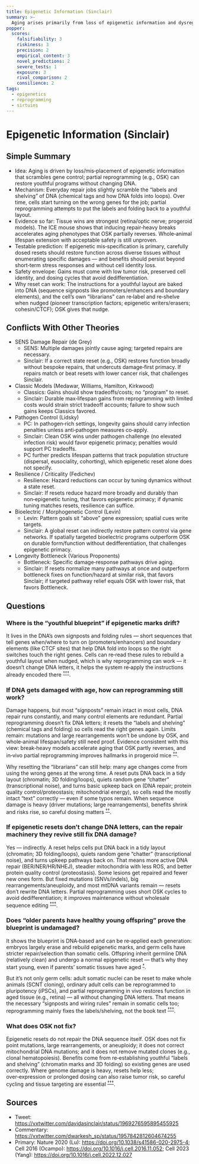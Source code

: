 ```yaml
---
title: Epigenetic Information (Sinclair)
summary: >-
  Aging arises primarily from loss of epigenetic information and dysregulated gene expression; partial reprogramming can reset epigenetic state and restore function.
popper:
  scores:
    falsifiability: 3
    riskiness: 3
    precision: 2
    empirical_content: 3
    novel_predictions: 2
    severe_tests: 1
    exposure: 3
    rival_comparison: 2
    consilience: 2
tags:
  - epigenetics
  - reprogramming
  - sirtuins
---
```


# Epigenetic Information (Sinclair)

## Simple Summary

- Idea: Aging is driven by loss/mis‑placement of epigenetic information that scrambles gene control; partial reprogramming (e.g., OSK) can restore youthful programs without changing DNA.
- Mechanism: Everyday repair jobs slightly scramble the “labels and shelving” of DNA (chemical tags and how DNA folds into loops). Over time, cells start turning on the wrong genes for the job; partial reprogramming attempts to put the labels and folding back to a youthful layout.
- Evidence so far: Tissue wins are strongest (retina/optic nerve; progeroid models). The ICE mouse shows that inducing repair‑heavy breaks accelerates aging phenotypes that OSK partially reverses. Whole‑animal lifespan extension with acceptable safety is still unproven.
- Testable prediction: If epigenetic mis‑specification is primary, carefully dosed resets should restore function across diverse tissues without enumerating specific damages — and benefits should persist beyond short‑term stress responses and without cell identity loss.
- Safety envelope: Gains must come with low tumor risk, preserved cell identity, and dosing cycles that avoid dedifferentiation.
- Why reset can work: The instructions for a youthful layout are baked into DNA (sequence signposts like promoters/enhancers and boundary elements), and the cell’s own “librarians” can re‑label and re‑shelve when nudged (pioneer transcription factors; epigenetic writers/erasers; cohesin/CTCF); OSK gives that nudge.

## Conflicts With Other Theories

<ul>
  <li>SENS Damage Repair (de Grey)
    <ul>
      <li>SENS: Multiple damages jointly cause aging; targeted repairs are necessary.</li>
      <li>Sinclair: If a correct state reset (e.g., OSK) restores function broadly without bespoke repairs, that undercuts damage‑first primacy. If repairs match or beat resets with lower cancer risk, that challenges Sinclair.</li>
    </ul>
  </li>
  <li>Classic Models (Medawar, Williams, Hamilton, Kirkwood)
    <ul>
      <li>Classics: Gains should show tradeoffs/costs; no “program” to reset.</li>
      <li>Sinclair: Durable max‑lifespan gains from reprogramming with limited costs would strain strict tradeoff accounts; failure to show such gains keeps Classics favored.</li>
    </ul>
  </li>
  <li>Pathogen Control (Lidsky)
    <ul>
      <li>PC: In pathogen‑rich settings, longevity gains should carry infection penalties unless anti‑pathogen measures co‑apply.</li>
      <li>Sinclair: Clean OSK wins under pathogen challenge (no elevated infection risk) would favor epigenetic primacy; penalties would support PC tradeoffs.</li>
      <li>PC further predicts lifespan patterns that track population structure (dispersal, eusociality, cohorting), which epigenetic reset alone does not specify.</li>
    </ul>
  </li>
  <li>Resilience / Criticality (Fedichev)
    <ul>
      <li>Resilience: Hazard reductions can occur by tuning dynamics without a state reset.</li>
      <li>Sinclair: If resets reduce hazard more broadly and durably than non‑epigenetic tuning, that favors epigenetic primacy; if dynamic tuning matches resets, resilience can suffice.</li>
    </ul>
  </li>
  <li>Bioelectric / Morphogenetic Control (Levin)
    <ul>
      <li>Levin: Pattern goals sit “above” gene expression; spatial cues write targets.</li>
      <li>Sinclair: A global reset can indirectly restore pattern control via gene networks. If spatially targeted bioelectric programs outperform OSK on durable form/function without dedifferentiation, that challenges epigenetic primacy.</li>
    </ul>
  </li>
  <li>Longevity Bottleneck (Various Proponents)
    <ul>
      <li>Bottleneck: Specific damage‑response pathways drive aging.</li>
      <li>Sinclair: If resets normalize many pathways at once and outperform bottleneck fixes on function/hazard at similar risk, that favors Sinclair; if targeted pathway relief equals OSK with lower risk, that favors Bottleneck.</li>
    </ul>
  </li>
</ul>

## Questions

### Where is the “youthful blueprint” if epigenetic marks drift?

It lives in the DNA’s own signposts and folding rules — short sequences that tell genes when/where to turn on (promoters/enhancers) and boundary elements (like CTCF sites) that help DNA fold into loops so the right switches touch the right genes. Cells can re‑read these rules to rebuild a youthful layout when nudged, which is why reprogramming can work — it doesn’t change DNA letters, it helps the system re‑apply the instructions already encoded there <sup><a class="ref-pop" href="https://doi.org/10.1016/j.cell.2014.11.021" data-ref-url="https://doi.org/10.1016/j.cell.2014.11.021" data-ref-summary="Cell (2014): kilobase-resolution 3D genome map; principles of chromatin looping and TADs.">†</a></sup><sup><a class="ref-pop" href="https://doi.org/10.1016/j.cell.2006.07.024" data-ref-url="https://doi.org/10.1016/j.cell.2006.07.024" data-ref-summary="Cell (2006): adult cells reprogrammed to pluripotency with defined factors (iPSC).">†</a></sup><sup><a class="ref-pop" href="https://doi.org/10.1038/s41586-020-2975-4" data-ref-url="https://doi.org/10.1038/s41586-020-2975-4" data-ref-summary="Nature (2020): OSK reverses aging features and restores vision in mouse retina.">†</a></sup>.

### If DNA gets damaged with age, how can reprogramming still work?

Damage happens, but most “signposts” remain intact in most cells, DNA repair runs constantly, and many control elements are redundant. Partial reprogramming doesn’t fix DNA letters; it resets the “labels and shelving” (chemical tags and folding) so cells read the right genes again. Limits remain: mutations and large rearrangements won’t be undone by OSK, and whole‑animal lifespan/safety still need proof. Evidence consistent with this view: break‑heavy models accelerate aging that OSK partly reverses, and in‑vivo partial reprogramming improves hallmarks in progeroid mice <sup><a class="ref-pop" href="https://doi.org/10.1016/j.cell.2022.12.027" data-ref-url="https://doi.org/10.1016/j.cell.2022.12.027" data-ref-summary="Cell (2023): loss of epigenetic information as a cause of mammalian aging (ICE model).">†</a></sup><sup><a class="ref-pop" href="https://doi.org/10.1016/j.cell.2016.11.052" data-ref-url="https://doi.org/10.1016/j.cell.2016.11.052" data-ref-summary="Cell (2016): in‑vivo partial reprogramming improves aging hallmarks in progeroid mice.">†</a></sup>.

Why resetting the “librarians” can still help: many age changes come from using the wrong genes at the wrong time. A reset puts DNA back in a tidy layout (chromatin; 3D folding/loops), quiets random gene “chatter” (transcriptional noise), and turns basic upkeep back on (DNA repair; protein quality control/proteostasis; mitochondrial energy), so cells read the mostly intact “text” correctly — even if some typos remain. When sequence damage is heavy (driver mutations; large rearrangements), benefits shrink and risks rise, so careful dosing matters <sup><a class="ref-pop" href="https://doi.org/10.1038/s41586-020-2975-4" data-ref-url="https://doi.org/10.1038/s41586-020-2975-4" data-ref-summary="Nature (2020): OSK reverses aging features and restores vision in mouse retina; functional rescue without editing DNA.">†</a></sup><sup><a class="ref-pop" href="https://doi.org/10.1016/j.cell.2016.11.052" data-ref-url="https://doi.org/10.1016/j.cell.2016.11.052" data-ref-summary="Cell (2016): continuous expression risks; cyclic partial reprogramming mitigates and improves hallmarks in progeroid mice.">†</a></sup>.

### If epigenetic resets don’t change DNA letters, can the repair machinery they revive still fix DNA damage?

Yes — indirectly. A reset helps cells put DNA back in a tidy layout (chromatin; 3D folding/loops), quiets random gene “chatter” (transcriptional noise), and turns upkeep pathways back on. That means more active DNA repair (BER/NER/HR/NHEJ), steadier mitochondria with less ROS, and better protein quality control (proteostasis). Some lesions get repaired and fewer new ones form. But fixed mutations (SNVs/indels), big rearrangements/aneuploidy, and most mtDNA variants remain — resets don’t rewrite DNA letters. Partial reprogramming uses short OSK cycles to avoid dedifferentiation; it improves maintenance without wholesale sequence editing <sup><a class="ref-pop" href="https://doi.org/10.1016/j.cell.2016.11.052" data-ref-url="https://doi.org/10.1016/j.cell.2016.11.052" data-ref-summary="Cell (2016): cyclic partial reprogramming improves hallmarks; continuous expression raises tumor risk.">†</a></sup><sup><a class="ref-pop" href="https://doi.org/10.1038/s41586-020-2975-4" data-ref-url="https://doi.org/10.1038/s41586-020-2975-4" data-ref-summary="Nature (2020): OSK restores retinal function and reverses epigenetic age without genome editing.">†</a></sup><sup><a class="ref-pop" href="https://doi.org/10.1016/j.cell.2022.12.027" data-ref-url="https://doi.org/10.1016/j.cell.2022.12.027" data-ref-summary="Cell (2023): ICE model—break-driven epigenetic drift reversed by OSK; sequence lesions remain.">†</a></sup>.

### Does “older parents have healthy young offspring” prove the blueprint is undamaged?

It shows the blueprint is DNA‑based and can be re‑applied each generation: embryos largely erase and rebuild epigenetic marks, and germ cells have stricter repair/selection than somatic cells. Offspring inherit germline DNA (relatively clean) and undergo a normal epigenetic reset — that’s why they start young, even if parents’ somatic tissues have aged <sup><a class="ref-pop" href="https://doi.org/10.1371/journal.pgen.1002514" data-ref-url="https://doi.org/10.1371/journal.pgen.1002514" data-ref-summary="PLoS Genet (2012): epigenetic reprogramming/erasure in the mammalian life cycle.">†</a></sup>.

But it’s not only germ cells: adult somatic nuclei can be reset to make whole animals (SCNT cloning), ordinary adult cells can be reprogrammed to pluripotency (iPSCs), and partial reprogramming in vivo restores function in aged tissue (e.g., retina) — all without changing DNA letters. That means the necessary “signposts and wiring rules” remain in somatic cells too; reprogramming mainly fixes the labels/shelving, not the book text <sup><a class="ref-pop" href="https://doi.org/10.1038/385810a0" data-ref-url="https://doi.org/10.1038/385810a0" data-ref-summary="Nature (1997): somatic cell nuclear transfer (Dolly) — viable offspring from adult somatic nucleus.">†</a></sup><sup><a class="ref-pop" href="https://doi.org/10.1016/j.cell.2006.07.024" data-ref-url="https://doi.org/10.1016/j.cell.2006.07.024" data-ref-summary="Cell (2006): adult somatic cells reprogrammed to pluripotency (iPSCs) with defined factors.">†</a></sup><sup><a class="ref-pop" href="https://doi.org/10.1038/s41586-020-2975-4" data-ref-url="https://doi.org/10.1038/s41586-020-2975-4" data-ref-summary="Nature (2020): OSK partial reprogramming restores vision and reverses epigenetic age in mouse retina.">†</a></sup>.

### What does OSK not fix?

Epigenetic resets do not repair the DNA sequence itself. OSK does not fix point mutations, large rearrangements, or aneuploidy; it does not correct mitochondrial DNA mutations; and it does not remove mutated clones (e.g., clonal hematopoiesis). Benefits come from re‑establishing youthful “labels and shelving” (chromatin marks and 3D folding) so existing genes are used correctly. Where genome damage is heavy, resets help less; over‑expression or prolonged dosing can also raise tumor risk, so careful cycling and tissue targeting are essential <sup><a class="ref-pop" href="https://doi.org/10.1016/j.cell.2016.11.052" data-ref-url="https://doi.org/10.1016/j.cell.2016.11.052" data-ref-summary="Cell (2016): in‑vivo partial reprogramming improves hallmarks in progeroid mice; continuous expression causes teratomas; cyclic dosing mitigates risk.">†</a></sup><sup><a class="ref-pop" href="https://doi.org/10.1038/s41586-020-2975-4" data-ref-url="https://doi.org/10.1038/s41586-020-2975-4" data-ref-summary="Nature (2020): retina OSK reverses aging features without genome editing; demonstrates functional rescue via epigenetic reset.">†</a></sup><sup><a class="ref-pop" href="https://doi.org/10.1016/j.cell.2022.12.027" data-ref-url="https://doi.org/10.1016/j.cell.2022.12.027" data-ref-summary="Cell (2023): break‑induced epigenetic drift model (ICE) reversed by OSK; sequence lesions remain.">†</a></sup>.

## Sources

- Tweet: https://vxtwitter.com/davidasinclair/status/1969276595895455925
- Commentary: https://vxtwitter.com/dwarkesh_sp/status/1957842812604674255
- Primary: Nature 2020 (Lu): https://doi.org/10.1038/s41586-020-2975-4; Cell 2016 (Ocampo): https://doi.org/10.1016/j.cell.2016.11.052; Cell 2023 (Yang): https://doi.org/10.1016/j.cell.2022.12.027
